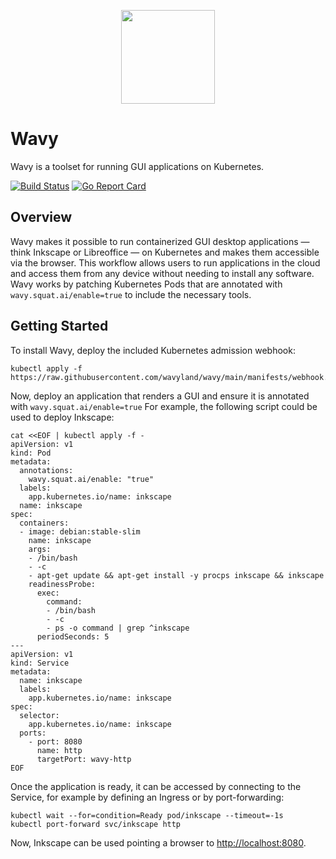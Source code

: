 <p align="center"><img src="https://avatars.githubusercontent.com/u/128749691?s=150&v=4" width="150" /></p>

# Wavy

Wavy is a toolset for running GUI applications on Kubernetes.

[![Build Status](https://github.com/wavyland/wavy/workflows/CI/badge.svg)](https://github.com/wavyland/wavy/actions?query=workflow%3ACI)
[![Go Report Card](https://goreportcard.com/badge/github.com/wavyland/wavy)](https://goreportcard.com/report/github.com/wavyland/wavy)

## Overview

Wavy makes it possible to run containerized GUI desktop applications &mdash; think Inkscape or Libreoffice &mdash; on Kubernetes and makes them accessible via the browser.
This workflow allows users to run applications in the cloud and access them from any device without needing to install any software.
Wavy works by patching Kubernetes Pods that are annotated with `wavy.squat.ai/enable=true` to include the necessary tools.

## Getting Started

To install Wavy, deploy the included Kubernetes admission webhook:

```shell
kubectl apply -f https://raw.githubusercontent.com/wavyland/wavy/main/manifests/webhook.yaml
```

Now, deploy an application that renders a GUI and ensure it is annotated with `wavy.squat.ai/enable=true`
For example, the following script could be used to deploy Inkscape:

```shell
cat <<EOF | kubectl apply -f -
apiVersion: v1
kind: Pod
metadata:
  annotations:
    wavy.squat.ai/enable: "true"
  labels:
    app.kubernetes.io/name: inkscape
  name: inkscape
spec:
  containers:
  - image: debian:stable-slim
    name: inkscape
    args:
    - /bin/bash
    - -c
    - apt-get update && apt-get install -y procps inkscape && inkscape
    readinessProbe:
      exec:
        command:
        - /bin/bash
        - -c
        - ps -o command | grep ^inkscape
      periodSeconds: 5
---
apiVersion: v1
kind: Service
metadata:
  name: inkscape
  labels:
    app.kubernetes.io/name: inkscape
spec:
  selector:
    app.kubernetes.io/name: inkscape
  ports:
    - port: 8080
      name: http
      targetPort: wavy-http
EOF
```

Once the application is ready, it can be accessed by connecting to the Service, for example by defining an Ingress or by port-forwarding:

```shell
kubectl wait --for=condition=Ready pod/inkscape --timeout=-1s
kubectl port-forward svc/inkscape http
```

Now, Inkscape can be used pointing a browser to [http://localhost:8080](http://localhost:8080).
